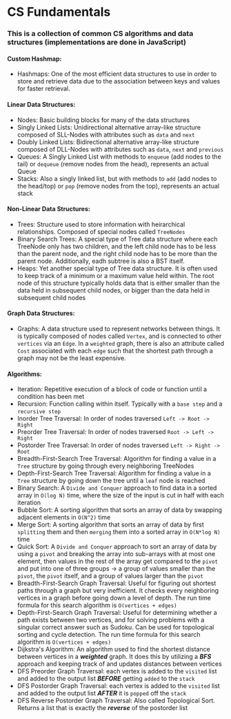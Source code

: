 # CS Fundamentals

### This is a collection of common CS algorithms and data structures (implementations are done in JavaScript)

#### Custom Hashmap:
- Hashmaps: One of the most efficient data structures to use in order to store and retrieve data due to the association between keys and values for faster retrieval.

#### Linear Data Structures:
- Nodes: Basic building blocks for many of the data structures
- Singly Linked Lists: Unidirectional alternative array-like structure composed of SLL-Nodes with attributes such as `data` and `next`
- Doubly Linked Lists: Bidirectional alternative array-like structure composed of DLL-Nodes with attributes such as `data`, `next` and `previous`
- Queues: A Singly Linked List with methods to `enqueue` (add nodes to the tail) or `dequeue` (remove nodes from the head), represents an actual Queue
- Stacks: Also a singly linked list, but with methods to `add` (add nodes to the head/top) or `pop` (remove nodes from the top), represents an actual stack

#### Non-Linear Data Structures:
- Trees: Structure used to store information with heirarchical relationships. Composed of special nodes called `TreeNodes`
- Binary Search Trees: A special type of Tree data structure where each TreeNode only has two children, and the left child node has to be less than the parent node, and the right child node has to be more than the parent node. Additionally, eadh subtree is also a BST itself.
- Heaps: Yet another special type of Tree data structure. It is often used to keep track of a minimum or a maximum value held within. The root node of this structure typically holds data that is either smaller than the data held in subsequent child nodes, or bigger than the data held in subsequent child nodes

#### Graph Data Structures:
- Graphs: A data structure used to represent networks between things. It is typically composed of nodes called `Vertex`, and is connected to other `vertices` via an `Edge`. In a `weighted` graph, there is also an attribute called `Cost` associated with each `edge` such that the shortest path through a graph may not be the least expensive.

#### Algorithms:
- Iteration: Repetitive execution of a block of code or function until a condition has been met
- Recursion: Function calling within itself. Typically with a `base step` and a `recursive step`
- Inorder Tree Traversal: In order of nodes traversed `Left -> Root -> Right`
- Preorder Tree Traversal: In order of nodes traversed `Root -> Left -> Right`
- Postorder Tree Traversal: In order of nodes traversed `Left -> Right -> Root`
- Breadth-First-Search Tree Traversal: Algorithm for finding a value in a `Tree` structure by going through every neighboring TreeNodes
- Depth-First-Search Tree Traversal: Algorithm for finding a value in a `Tree` structure by going down the tree until a `leaf` node is reached
- Binary Search: A `Divide and Conquer` approach to find data in a sorted array in `O(log N)` time, where the size of the input is cut in half with each iteration
- Bubble Sort: A sorting algorithm that sorts an array of data by swapping adjacent elements in `O(N^2)` time
- Merge Sort: A sorting algorithm that sorts an array of data by first `splitting` them and then `merging` them into a sorted array in `O(N*log N)` time
- Quick Sort: A `Divide and Conquer` approach to sort an array of data by using a `pivot` and breaking the array into sub-arrays with at most one element, then values in the rest of the array get compared to the `pivot` and put into one of three groups -> a group of values smaller than the `pivot`, the `pivot` itself, and a group of values larger than the `pivot`
- Breadth-First-Search Graph Traversal: Useful for figuring out shortest paths through a graph but very inefficient. It checks every neighboring vertices in a graph before going down a level of depth. The run time formula for this search algorithm is `O(vertices + edges)`
- Depth-First-Search Graph Traversal: Useful for determining whether a path exists between two vertices, and for solving problems with a singular correct answer such as Sudoku. Can be used for topological sorting and cycle detection. The run time formula for this search algorithm is `O(vertices + edges)`
- Dijkstra's Algorithm: An algorithm used to find the shortest distance between vertices in a ***weighted*** graph. It does this by utilizing a ***BFS*** approach and keeping track of and updates distances between vertices
- DFS Preorder Graph Traversal: each vertex is added to the `visited` list and added to the output list ***BEFORE*** getting `added` to the `stack`
- DFS Postorder Graph Traversal: each vertex is added to the `visited` list and added to the output list ***AFTER*** it is `popped` off the `stack`
- DFS Reverse Postorder Graph Traversal: Also called Topological Sort. Returns a list that is exactly the ***reverse*** of the postorder list